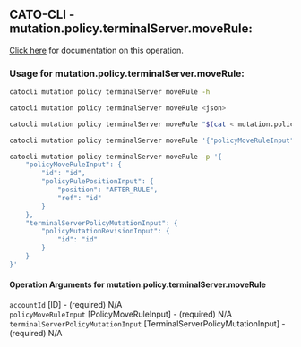 
## CATO-CLI - mutation.policy.terminalServer.moveRule:
[Click here](https://api.catonetworks.com/documentation/#mutation-mutation.policy.terminalServer.moveRule) for documentation on this operation.

### Usage for mutation.policy.terminalServer.moveRule:

```bash
catocli mutation policy terminalServer moveRule -h

catocli mutation policy terminalServer moveRule <json>

catocli mutation policy terminalServer moveRule "$(cat < mutation.policy.terminalServer.moveRule.json)"

catocli mutation policy terminalServer moveRule '{"policyMoveRuleInput":{"id":"id","policyRulePositionInput":{"position":"AFTER_RULE","ref":"id"}},"terminalServerPolicyMutationInput":{"policyMutationRevisionInput":{"id":"id"}}}'

catocli mutation policy terminalServer moveRule -p '{
    "policyMoveRuleInput": {
        "id": "id",
        "policyRulePositionInput": {
            "position": "AFTER_RULE",
            "ref": "id"
        }
    },
    "terminalServerPolicyMutationInput": {
        "policyMutationRevisionInput": {
            "id": "id"
        }
    }
}'
```

#### Operation Arguments for mutation.policy.terminalServer.moveRule ####

`accountId` [ID] - (required) N/A    
`policyMoveRuleInput` [PolicyMoveRuleInput] - (required) N/A    
`terminalServerPolicyMutationInput` [TerminalServerPolicyMutationInput] - (required) N/A    
